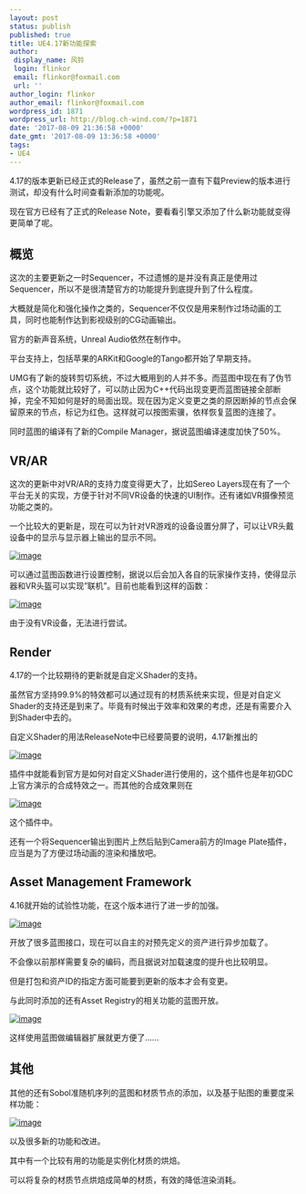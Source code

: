 ```yaml
---
layout: post
status: publish
published: true
title: UE4.17新功能探索
author:
 display_name: 风铃
 login: flinkor
 email: flinkor@foxmail.com
 url: ''
author_login: flinkor
author_email: flinkor@foxmail.com
wordpress_id: 1871
wordpress_url: http://blog.ch-wind.com/?p=1871
date: '2017-08-09 21:36:58 +0000'
date_gmt: '2017-08-09 13:36:58 +0000'
tags:
- UE4
---
```

4.17的版本更新已经正式的Release了，虽然之前一直有下载Preview的版本进行测试，却没有什么时间查看新添加的功能呢。


现在官方已经有了正式的Release Note，要看看引擎又添加了什么新功能就变得更简单了呢。


## 概览


这次的主要更新之一时Sequencer，不过遗憾的是并没有真正是使用过Sequencer，所以不是很清楚官方的功能提升到底提升到了什么程度。


大概就是简化和强化操作之类的，Sequencer不仅仅是用来制作过场动画的工具，同时也能制作达到影视级别的CG动画输出。


官方的新声音系统，Unreal Audio依然在制作中。


平台支持上，包括苹果的ARKit和Google的Tango都开始了早期支持。


UMG有了新的旋转剪切系统，不过大概用到的人并不多。而蓝图中现在有了伪节点，这个功能就比较好了，可以防止因为C++代码出现变更而蓝图链接全部断掉，完全不知如何是好的局面出现。现在因为定义变更之类的原因断掉的节点会保留原来的节点，标记为红色。这样就可以按图索骥，依样恢复蓝图的连接了。


同时蓝图的编译有了新的Compile Manager，据说蓝图编译速度加快了50%。


## VR/AR


这次的更新中对VR/AR的支持力度变得更大了，比如Sereo Layers现在有了一个平台无关的实现，方便于针对不同VR设备的快速的UI制作。还有诸如VR摄像预览功能之类的。


一个比较大的更新是，现在可以为针对VR游戏的设备设置分屏了，可以让VR头戴设备中的显示与显示器上输出的显示不同。


[![image](https://blog.ch-wind.com/wp-content/uploads/2017/08/image_thumb.png "image")](https://blog.ch-wind.com/wp-content/uploads/2017/08/image.png)


可以通过蓝图函数进行设置控制，据说以后会加入各自的玩家操作支持，使得显示器和VR头盔可以实现”联机”。目前也能看到这样的函数：


[![image](https://blog.ch-wind.com/wp-content/uploads/2017/08/image_thumb-1.png "image")](https://blog.ch-wind.com/wp-content/uploads/2017/08/image-1.png)


由于没有VR设备，无法进行尝试。


## Render


4.17的一个比较期待的更新就是自定义Shader的支持。


虽然官方坚持99.9%的特效都可以通过现有的材质系统来实现，但是对自定义Shader的支持还是到来了。毕竟有时候出于效率和效果的考虑，还是有需要介入到Shader中去的。


自定义Shader的用法ReleaseNote中已经要简要的说明，4.17新推出的


[![image](https://blog.ch-wind.com/wp-content/uploads/2017/08/image_thumb-2.png "image")](https://blog.ch-wind.com/wp-content/uploads/2017/08/image-2.png)


插件中就能看到官方是如何对自定义Shader进行使用的，这个插件也是年初GDC上官方演示的合成特效之一。而其他的合成效果则在


[![image](https://blog.ch-wind.com/wp-content/uploads/2017/08/image_thumb-3.png "image")](https://blog.ch-wind.com/wp-content/uploads/2017/08/image-3.png)


这个插件中。


还有一个将Sequencer输出到图片上然后贴到Camera前方的Image Plate插件，应当是为了方便过场动画的渲染和播放吧。


## Asset Management Framework


4.16就开始的试验性功能，在这个版本进行了进一步的加强。


[![image](https://blog.ch-wind.com/wp-content/uploads/2017/08/image_thumb-4.png "image")](https://blog.ch-wind.com/wp-content/uploads/2017/08/image-4.png)


开放了很多蓝图接口，现在可以自主的对预先定义的资产进行异步加载了。


不会像以前那样需要复杂的编码，而且据说对加载速度的提升也比较明显。


但是打包和资产ID的指定方面可能要到更新的版本才会有变更。


与此同时添加的还有Asset Registry的相关功能的蓝图开放。


[![image](https://blog.ch-wind.com/wp-content/uploads/2017/08/image_thumb-5.png "image")](https://blog.ch-wind.com/wp-content/uploads/2017/08/image-5.png)


这样使用蓝图做编辑器扩展就更方便了……


## 其他


其他的还有Sobol准随机序列的蓝图和材质节点的添加，以及基于贴图的重要度采样功能：


[![image](https://blog.ch-wind.com/wp-content/uploads/2017/08/image_thumb-6.png "image")](https://blog.ch-wind.com/wp-content/uploads/2017/08/image-6.png)


以及很多新的功能和改进。


其中有一个比较有用的功能是实例化材质的烘焙。


可以将复杂的材质节点烘焙成简单的材质，有效的降低渲染消耗。



